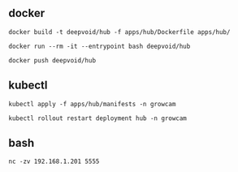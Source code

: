 ## docker

```
docker build -t deepvoid/hub -f apps/hub/Dockerfile apps/hub/

docker run --rm -it --entrypoint bash deepvoid/hub

docker push deepvoid/hub
```

## kubectl

```
kubectl apply -f apps/hub/manifests -n growcam

kubectl rollout restart deployment hub -n growcam
```

## bash

```
nc -zv 192.168.1.201 5555
```
